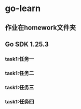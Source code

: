 # go-learn #


## 作业在homework文件夹 ##
## Go SDK 1.25.3 ##

### task1:任务一 
### task1:任务二
### task1:任务三
### task1:任务四





